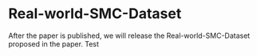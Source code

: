 # Real-world-SMC-Dataset
 After the paper is published, we will release the Real-world-SMC-Dataset proposed in the paper.
Test
